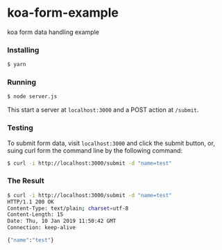 # koa-form-example

koa form data handling example

### Installing

```sh
$ yarn
```

### Running

```sh
$ node server.js
```

This start a server at `localhost:3000` and a POST action at `/submit`.

### Testing

To submit form data, visit `localhost:3000` and click the submit button,
or, suing curl form the command line by the following command:

```sh
$ curl -i http://localhost:3000/submit -d "name=test"
```

### The Result

```sh
$ curl -i http://localhost:3000/submit -d "name=test"
HTTP/1.1 200 OK
Content-Type: text/plain; charset=utf-8
Content-Length: 15
Date: Thu, 10 Jan 2019 11:50:42 GMT
Connection: keep-alive

{"name":"test"}
```
